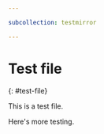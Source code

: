 ```yaml
---

subcollection: testmirror

---
```


# Test file
{: #test-file}

This is a test file.

Here's more testing.
